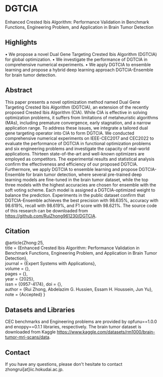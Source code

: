 # DGTCIA
Enhanced Crested Ibis Algorithm: Performance Validation in Benchmark Functions, Engineering Problem, and Application in Brain Tumor Detection

## Highlights
• We propose a novel Dual Gene Targeting Crested Ibis Algorithm (DGTCIA) for global optimization.
• We investigate the performance of DGTCIA in comprehensive numerical experiments.
• We apply DGTCIA to ensemble learning and propose a hybrid deep learning approach DGTCIA-Ensemble for brain tumor detection.

## Abstract
This paper presents a novel optimization method named Dual Gene Targeting Crested Ibis Algorithm (DGTCIA), an extension of the recently proposed Crested Ibis Algorithm (CIA). While CIA is effective in solving optimization problems, it suffers from limitations of metaheuristic algorithms (MAs), including premature convergence, early stagnation, and a narrow application range. To address these issues, we integrate a tailored dual gene targeting operator into CIA to form DGTCIA. We conducted comprehensive numerical experiments on IEEE-CEC2017 and CEC2022 to evaluate the performance of DGTCIA in functional optimization problems and six engineering problems and investigate the capacity of real-world applications. Thirteen state-of-the-art and well-known optimizers are employed as competitors. The experimental results and statistical analysis confirm the effectiveness and efficiency of our proposed DGTCIA. Furthermore, we apply DGTCIA to ensemble learning and propose DGTCIA-Ensemble for brain tumor detection, where several pre-trained deep learning models are fine-tuned in the brain tumor dataset, while the top three models with the highest accuracies are chosen for ensemble with the soft voting scheme. Each model is assigned a DGTCIA-optimized weight to balance the prediction. Experiments in the public dataset confirm that DGTCIA-Ensemble achieves the best precision with 98.635%, accuracy with 98.619%, recall with 98.619%, and F1 score with 98.621%. The source code of this research can be downloaded from https://github.com/RuiZhong961230/DGTCIA.

## Citation
@article{Zhong:25,  
title = {Enhanced Crested Ibis Algorithm: Performance Validation in Benchmark Functions, Engineering Problem, and Application in Brain Tumor Detection},  
journal = {Expert Systems with Applications},  
volume = {},  
pages = {},  
year = {2025},  
issn = {0957-4174},
doi = {},  
author = {Rui Zhong, Abdelazim G. Hussien, Essam H. Houssein, Jun Yu},  
note = {Accepted}
}

## Datasets and Libraries
CEC benchmarks and Engineering problems are provided by opfunu==1.0.0 and enoppy==0.1.1 libraries, respectively. The brain tumor dataset is downloaded from Kaggle https://www.kaggle.com/datasets/rm1000/brain-tumor-mri-scans/data.

## Contact
If you have any questions, please don't hesitate to contact zhongrui[at]iic.hokudai.ac.jp.
